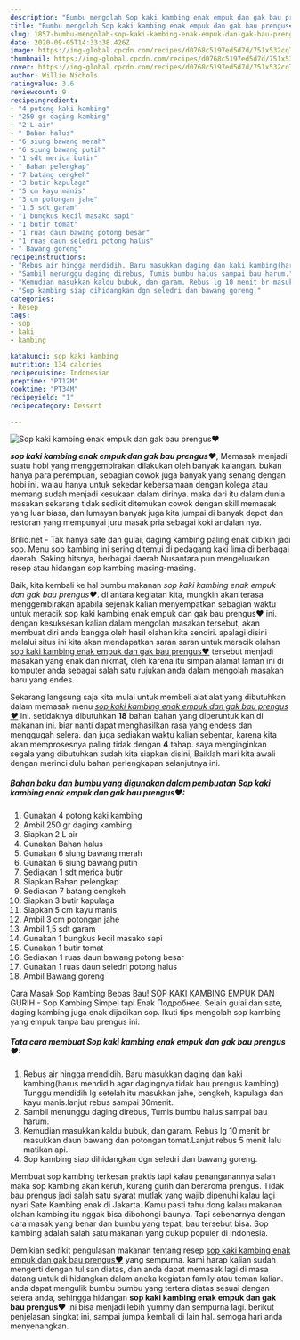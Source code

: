 ```yaml
---
description: "Bumbu mengolah Sop kaki kambing enak empuk dan gak bau prengus❤ Lezat"
title: "Bumbu mengolah Sop kaki kambing enak empuk dan gak bau prengus❤ Lezat"
slug: 1857-bumbu-mengolah-sop-kaki-kambing-enak-empuk-dan-gak-bau-prengus-lezat
date: 2020-09-05T14:33:38.426Z
image: https://img-global.cpcdn.com/recipes/d0768c5197ed5d7d/751x532cq70/sop-kaki-kambing-enak-empuk-dan-gak-bau-prengus❤-foto-resep-utama.jpg
thumbnail: https://img-global.cpcdn.com/recipes/d0768c5197ed5d7d/751x532cq70/sop-kaki-kambing-enak-empuk-dan-gak-bau-prengus❤-foto-resep-utama.jpg
cover: https://img-global.cpcdn.com/recipes/d0768c5197ed5d7d/751x532cq70/sop-kaki-kambing-enak-empuk-dan-gak-bau-prengus❤-foto-resep-utama.jpg
author: Willie Nichols
ratingvalue: 3.6
reviewcount: 9
recipeingredient:
- "4 potong kaki kambing"
- "250 gr daging kambing"
- "2 L air"
- " Bahan halus"
- "6 siung bawang merah"
- "6 siung bawang putih"
- "1 sdt merica butir"
- " Bahan pelengkap"
- "7 batang cengkeh"
- "3 butir kapulaga"
- "5 cm kayu manis"
- "3 cm potongan jahe"
- "1,5 sdt garam"
- "1 bungkus kecil masako sapi"
- "1 butir tomat"
- "1 ruas daun bawang potong besar"
- "1 ruas daun seledri potong halus"
- " Bawang goreng"
recipeinstructions:
- "Rebus air hingga mendidih. Baru masukkan daging dan kaki kambing(harus mendidih agar dagingnya tidak bau prengus kambing). Tunggu mendidih lg setelah itu masukkan jahe, cengkeh, kapulaga dan kayu manis.lanjut rebus sampai 30menit."
- "Sambil menunggu daging direbus, Tumis bumbu halus sampai bau harum."
- "Kemudian masukkan kaldu bubuk, dan garam. Rebus lg 10 menit br masukkan daun bawang dan potongan tomat.Lanjut rebus 5 menit lalu matikan api."
- "Sop kambing siap dihidangkan dgn seledri dan bawang goreng."
categories:
- Resep
tags:
- sop
- kaki
- kambing

katakunci: sop kaki kambing 
nutrition: 134 calories
recipecuisine: Indonesian
preptime: "PT12M"
cooktime: "PT34M"
recipeyield: "1"
recipecategory: Dessert

---
```



![Sop kaki kambing enak empuk dan gak bau prengus❤](https://img-global.cpcdn.com/recipes/d0768c5197ed5d7d/751x532cq70/sop-kaki-kambing-enak-empuk-dan-gak-bau-prengus❤-foto-resep-utama.jpg)

<b><i>sop kaki kambing enak empuk dan gak bau prengus❤</i></b>, Memasak menjadi suatu hobi yang menggembirakan dilakukan oleh banyak kalangan. bukan hanya para perempuan, sebagian cowok juga banyak yang senang dengan hobi ini. walau hanya untuk sekedar kebersamaan dengan kolega atau memang sudah menjadi kesukaan dalam dirinya. maka dari itu dalam dunia masakan sekarang tidak sedikit ditemukan cowok dengan skill memasak yang luar biasa, dan lumayan banyak juga kita jumpai di banyak depot dan restoran yang mempunyai juru masak pria sebagai koki andalan nya.

Brilio.net - Tak hanya sate dan gulai, daging kambing paling enak dibikin jadi sop. Menu sop kambing ini sering ditemui di pedagang kaki lima di berbagai daerah. Saking hitsnya, berbagai daerah Nusantara pun mengeluarkan resep atau hidangan sop kambing masing-masing.

Baik, kita kembali ke hal bumbu makanan <i>sop kaki kambing enak empuk dan gak bau prengus❤</i>. di antara kegiatan kita, mungkin akan terasa menggembirakan apabila sejenak kalian menyempatkan sebagian waktu untuk meracik sop kaki kambing enak empuk dan gak bau prengus❤ ini. dengan kesuksesan kalian dalam mengolah masakan tersebut, akan membuat diri anda bangga oleh hasil olahan kita sendiri. apalagi disini melalui situs ini kita akan mendapatkan saran saran untuk meracik olahan <u>sop kaki kambing enak empuk dan gak bau prengus❤</u> tersebut menjadi masakan yang enak dan nikmat, oleh karena itu simpan alamat laman ini di komputer anda sebagai salah satu rujukan anda dalam mengolah masakan baru yang endes.


Sekarang langsung saja kita mulai untuk membeli alat alat yang dibutuhkan dalam memasak menu <u><i>sop kaki kambing enak empuk dan gak bau prengus❤</i></u> ini. setidaknya dibutuhkan <b>18</b> bahan bahan yang diperuntuk kan di makanan ini. biar nanti dapat menghasilkan rasa yang endess dan menggugah selera. dan juga sediakan waktu kalian sebentar, karena kita akan memprosesnya paling tidak dengan <b>4</b> tahap. saya menginginkan segala yang dibutuhkan sudah kita siapkan disini, Baiklah mari kita awali dengan merinci dulu bahan perlengkapan selanjutnya ini.

<!--inarticleads1-->

##### Bahan baku dan bumbu yang digunakan dalam pembuatan Sop kaki kambing enak empuk dan gak bau prengus❤:

1. Gunakan 4 potong kaki kambing
1. Ambil 250 gr daging kambing
1. Siapkan 2 L air
1. Gunakan  Bahan halus
1. Gunakan 6 siung bawang merah
1. Gunakan 6 siung bawang putih
1. Sediakan 1 sdt merica butir
1. Siapkan  Bahan pelengkap
1. Sediakan 7 batang cengkeh
1. Siapkan 3 butir kapulaga
1. Siapkan 5 cm kayu manis
1. Ambil 3 cm potongan jahe
1. Ambil 1,5 sdt garam
1. Gunakan 1 bungkus kecil masako sapi
1. Gunakan 1 butir tomat
1. Sediakan 1 ruas daun bawang potong besar
1. Gunakan 1 ruas daun seledri potong halus
1. Ambil  Bawang goreng


Cara Masak Sop Kambing Bebas Bau! SOP KAKI KAMBING EMPUK DAN GURIH - Sop Kambing Simpel tapi Enak Подробнее. Selain gulai dan sate, daging kambing juga enak dijadikan sop. Ikuti tips mengolah sop kambing yang empuk tanpa bau prengus ini. 

<!--inarticleads2-->

##### Tata cara membuat Sop kaki kambing enak empuk dan gak bau prengus❤:

1. Rebus air hingga mendidih. Baru masukkan daging dan kaki kambing(harus mendidih agar dagingnya tidak bau prengus kambing). Tunggu mendidih lg setelah itu masukkan jahe, cengkeh, kapulaga dan kayu manis.lanjut rebus sampai 30menit.
1. Sambil menunggu daging direbus, Tumis bumbu halus sampai bau harum.
1. Kemudian masukkan kaldu bubuk, dan garam. Rebus lg 10 menit br masukkan daun bawang dan potongan tomat.Lanjut rebus 5 menit lalu matikan api.
1. Sop kambing siap dihidangkan dgn seledri dan bawang goreng.


Membuat sop kambing terkesan praktis tapi kalau penanganannya salah maka sop kambing akan keruh, kurang gurih dan beraroma prengus. Tidak bau prengus jadi salah satu syarat mutlak yang wajib dipenuhi kalau lagi nyari Sate Kambing enak di Jakarta. Kamu pasti tahu dong kalau makanan olahan kambing itu nggak bisa dibohongi baunya. Tapi sebenarnya dengan cara masak yang benar dan bumbu yang tepat, bau tersebut bisa. Sop kambing adalah salah satu makanan yang cukup populer di Indonesia. 

Demikian sedikit pengulasan makanan tentang resep <u>sop kaki kambing enak empuk dan gak bau prengus❤</u> yang sempurna. kami harap kalian sudah mengerti dengan tulisan diatas, dan anda dapat memasak lagi di masa datang untuk di hidangkan dalam aneka kegiatan family atau teman kalian. anda dapat mengulik bumbu bumbu yang tertera diatas sesuai dengan selera anda, sehingga hidangan <b>sop kaki kambing enak empuk dan gak bau prengus❤</b> ini bisa menjadi lebih yummy dan sempurna lagi. berikut penjelasan singkat ini, sampai jumpa kembali di lain hal. semoga hari anda menyenangkan.
